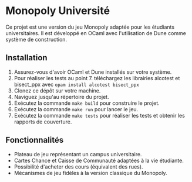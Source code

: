# Monopoly Université

Ce projet est une version du jeu Monopoly adaptée pour les étudiants universitaires. Il est développé en OCaml avec l'utilisation de Dune comme système de construction.

## Installation

1. Assurez-vous d'avoir OCaml et Dune installés sur votre système.
2. Pour réaliser les tests au point 7. téléchargez les librairies alcotest et bisect_ppx avec `opam install alcotest bisect_ppx`
3. Clonez ce dépôt sur votre machine.
4. Naviguez jusqu'au répertoire du projet.
5. Exécutez la commande `make build` pour construire le projet.
6. Exécutez la commande `make run` pour lancer le jeu.
7. Exécutez la commande `make tests` pour réaliser les tests et obtenir les rapports de couverture.

## Fonctionnalités

- Plateau de jeu représentant un campus universitaire.
- Cartes Chance et Caisse de Communauté adaptées à la vie étudiante.
- Possibilité d'acheter des cours (équivalent des rues).
- Mécanismes de jeu fidèles à la version classique du Monopoly.